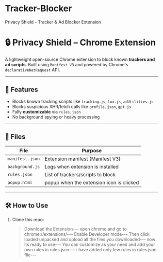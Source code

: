 # Tracker-Blocker
Privacy Shield – Tracker &amp; Ad Blocker Extension

# 🔒 Privacy Shield – Chrome Extension

A lightweight open-source Chrome extension to block known **trackers and ad scripts**. Built using `Manifest V3` and powered by Chrome's `declarativeNetRequest` API.

---

## 🚀 Features

- Blocks known tracking scripts like `tracking.js`, `lux.js`, `adUtilities.js`
- Blocks suspicious XHR/fetch calls like `profile`, `json`, `gpt.js`
- Fully **customizable** via `rules.json`
- No background spying or heavy processing

---

## 📁 Files

| File | Purpose |
|------|---------|
| `manifest.json` | Extension manifest (Manifest V3) |
| `background.js` | Logs when extension is installed |
| `rules.json` | List of trackers/scripts to block |
| `popup.html` | popup when the extension icon is clicked

---

## 🛠 How to Use

1. Clone this repo:
   > Download the Extension---
   > open chrome and go to chrome://extensions/---
   > Enable Developer mode---
   > Then click loaded unpacked and upload all the files you downloaded---
   > now its ready to use---
   > You can customize as your need and add your own rules in rules.json---
   > i have added only few rules in rules.json file---
